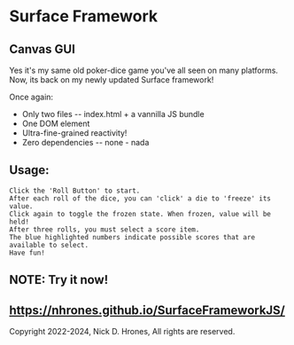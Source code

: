 # Surface Framework  
## Canvas GUI  

Yes it's my same old poker-dice game you've all seen on many platforms.    
Now, its back on my newly updated Surface framework!

Once again:
  - Only two files -- index.html + a vannilla JS bundle
  - One DOM element
  - Ultra-fine-grained reactivity!
  - Zero dependencies -- none - nada

## Usage:
```
Click the 'Roll Button' to start.    
After each roll of the dice, you can 'click' a die to 'freeze' its value.    
Click again to toggle the frozen state. When frozen, value will be held!
After three rolls, you must select a score item.  
The blue highlighted numbers indicate possible scores that are available to select.
Have fun!
```
## NOTE: Try it now!
## https://nhrones.github.io/SurfaceFrameworkJS/

Copyright 2022-2024, Nick D. Hrones, All rights are reserved.
